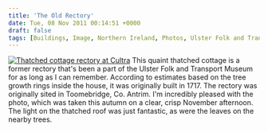 ```yaml
---
title: 'The Old Rectory'
date: Tue, 08 Nov 2011 00:14:51 +0000
draft: false
tags: [Buildings, Image, Northern Ireland, Photos, Ulster Folk and Transport Museum]
---
```


[![Thatched cottage rectory at Cultra](http://gerard.interwebworld.co.uk/files/2011/11/cultra-thatched-cottage.jpg)](http://gerard.interwebworld.co.uk/files/2011/11/cultra-thatched-cottage.jpg) This quaint thatched cottage is a former rectory that's been a part of the Ulster Folk and Transport Museum for as long as I can remember. According to estimates based on the tree growth rings inside the house, it was originally built in 1717. The rectory was originally sited in Toomebridge, Co. Antrim. I'm incredibly pleased with the photo, which was taken this autumn on a clear, crisp November afternoon. The light on the thatched roof was just fantastic, as were the leaves on the nearby trees.